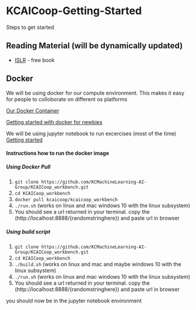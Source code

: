 # KCAICoop-Getting-Started
Steps to get started

## Reading Material (will be dynamically updated)
- [ISLR](http://www-bcf.usc.edu/~gareth/ISL/) - free book

## Docker
We will be using docker for our compute environment. This makes it easy for people to colloborate on different os platforms

[Our Docker Container](https://github.com/KCMachineLearning-AI-Group/KCAICoop_workbench)

[Getting started with docker for newbies](https://docs.docker.com/get-started/)

We will be using jupyter notebook to run excercises (most of the time) [Getting started](http://jupyter.org/index.html)

#### Instructions how to run the docker image
##### Using Docker Pull
1. `git clone https://github.com/KCMachineLearning-AI-Group/KCAICoop_workbench.git`
2. `cd KCAICoop_workbench`
3. `docker pull kcaicoop/kcaicoop_workbench` 
4. `./run.sh` (works on linux and mac windows 10 with the linux subsystem)
5. You should see a url returned in your terminal. copy the (http://localhost:8888/{randomstringhere}) and paste url in browser

##### Using build script
1. `git clone https://github.com/KCMachineLearning-AI-Group/KCAICoop_workbench.git`
2. `cd KCAICoop_workbench`
3. `./build.sh` (works on linux and mac and maybe windows 10 with the linux subsystem)
4. `./run.sh` (works on linux and mac windows 10 with the linux subsystem)
5. You should see a url returned in your terminal. copy the (http://localhost:8888/{randomstringhere}) and paste url in browser

you should now be in the jupyter notebook environment
